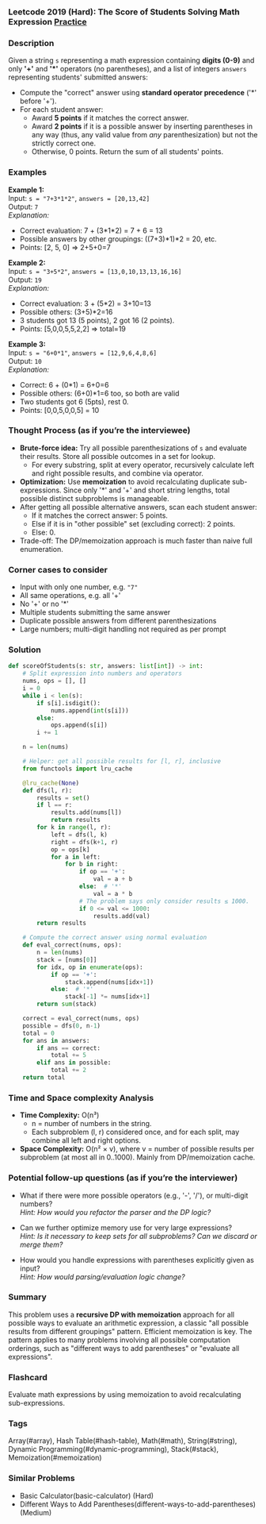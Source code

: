 ### Leetcode 2019 (Hard): The Score of Students Solving Math Expression [Practice](https://leetcode.com/problems/the-score-of-students-solving-math-expression)

### Description  
Given a string `s` representing a math expression containing **digits (0-9)** and only **'+'** and **'\*'** operators (no parentheses), and a list of integers `answers` representing students' submitted answers:
- Compute the "correct" answer using **standard operator precedence** ('\*' before '+').
- For each student answer:
  - Award **5 points** if it matches the correct answer.
  - Award **2 points** if it is a possible answer by inserting parentheses in any way (thus, any valid value from *any* parenthesization) but not the strictly correct one.
  - Otherwise, 0 points.
Return the sum of all students' points.

### Examples  

**Example 1:**  
Input: `s = "7+3*1*2"`, `answers = [20,13,42]`  
Output: `7`  
*Explanation:*
- Correct evaluation: 7 + (3\*1\*2) = 7 + 6 = 13
- Possible answers by other groupings: ((7+3)\*1)\*2 = 20, etc.
- Points: [2, 5, 0] ⇒ 2+5+0=7

**Example 2:**  
Input: `s = "3+5*2"`, `answers = [13,0,10,13,13,16,16]`  
Output: `19`  
*Explanation:*
- Correct evaluation: 3 + (5\*2) = 3+10=13
- Possible others: (3+5)\*2=16
- 3 students got 13 (5 points), 2 got 16 (2 points).
- Points: [5,0,0,5,5,2,2] ⇒ total=19

**Example 3:**  
Input: `s = "6+0*1"`, `answers = [12,9,6,4,8,6]`  
Output: `10`  
*Explanation:*
- Correct: 6 + (0\*1) = 6+0=6
- Possible others: (6+0)\*1=6 too, so both are valid
- Two students got 6 (5pts), rest 0.
- Points: [0,0,5,0,0,5] = 10

### Thought Process (as if you’re the interviewee)  
- **Brute-force idea:** Try all possible parenthesizations of `s` and evaluate their results. Store all possible outcomes in a set for lookup.
  - For every substring, split at every operator, recursively calculate left and right possible results, and combine via operator.
- **Optimization:** Use **memoization** to avoid recalculating duplicate sub-expressions. Since only '\*' and '+' and short string lengths, total possible distinct subproblems is manageable.
- After getting all possible alternative answers, scan each student answer:
  - If it matches the correct answer: 5 points.
  - Else if it is in "other possible" set (excluding correct): 2 points.
  - Else: 0.
- Trade-off: The DP/memoization approach is much faster than naive full enumeration.

### Corner cases to consider  
- Input with only one number, e.g. `"7"`  
- All same operations, e.g. all '+'
- No '+' or no '\*'
- Multiple students submitting the same answer
- Duplicate possible answers from different parenthesizations
- Large numbers; multi-digit handling not required as per prompt

### Solution

```python
def scoreOfStudents(s: str, answers: list[int]) -> int:
    # Split expression into numbers and operators
    nums, ops = [], []
    i = 0
    while i < len(s):
        if s[i].isdigit():
            nums.append(int(s[i]))
        else:
            ops.append(s[i])
        i += 1

    n = len(nums)

    # Helper: get all possible results for [l, r], inclusive
    from functools import lru_cache

    @lru_cache(None)
    def dfs(l, r):
        results = set()
        if l == r:
            results.add(nums[l])
            return results
        for k in range(l, r):
            left = dfs(l, k)
            right = dfs(k+1, r)
            op = ops[k]
            for a in left:
                for b in right:
                    if op == '+':
                        val = a + b
                    else:  # '*'
                        val = a * b
                    # The problem says only consider results ≤ 1000.
                    if 0 <= val <= 1000:
                        results.add(val)
        return results

    # Compute the correct answer using normal evaluation
    def eval_correct(nums, ops):
        n = len(nums)
        stack = [nums[0]]
        for idx, op in enumerate(ops):
            if op == '+':
                stack.append(nums[idx+1])
            else:  # '*'
                stack[-1] *= nums[idx+1]
        return sum(stack)

    correct = eval_correct(nums, ops)
    possible = dfs(0, n-1)
    total = 0
    for ans in answers:
        if ans == correct:
            total += 5
        elif ans in possible:
            total += 2
    return total
```

### Time and Space complexity Analysis  

- **Time Complexity:** O(n³)  
  - n = number of numbers in the string.
  - Each subproblem (l, r) considered once, and for each split, may combine all left and right options.
- **Space Complexity:** O(n² × v), where v = number of possible results per subproblem (at most all in 0..1000). Mainly from DP/memoization cache.

### Potential follow-up questions (as if you’re the interviewer)  

- What if there were more possible operators (e.g., '-', '/'), or multi-digit numbers?  
  *Hint: How would you refactor the parser and the DP logic?*

- Can we further optimize memory use for very large expressions?  
  *Hint: Is it necessary to keep sets for all subproblems? Can we discard or merge them?*

- How would you handle expressions with parentheses explicitly given as input?  
  *Hint: How would parsing/evaluation logic change?*

### Summary
This problem uses a **recursive DP with memoization** approach for all possible ways to evaluate an arithmetic expression, a classic "all possible results from different groupings" pattern. Efficient memoization is key. The pattern applies to many problems involving all possible computation orderings, such as "different ways to add parentheses" or "evaluate all expressions".


### Flashcard
Evaluate math expressions by using memoization to avoid recalculating sub-expressions.

### Tags
Array(#array), Hash Table(#hash-table), Math(#math), String(#string), Dynamic Programming(#dynamic-programming), Stack(#stack), Memoization(#memoization)

### Similar Problems
- Basic Calculator(basic-calculator) (Hard)
- Different Ways to Add Parentheses(different-ways-to-add-parentheses) (Medium)
